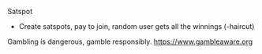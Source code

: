 Satspot

- Create satspots, pay to join, random user gets all the winnings (-haircut)

Gambling is dangerous, gamble responsibly.
https://www.gambleaware.org
